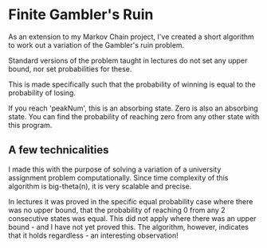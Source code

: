 # Finite Gambler's Ruin
As an extension to my Markov Chain project, I've created a short algorithm to work out a variation of the Gambler's ruin problem.

Standard versions of the problem taught in lectures do not set any upper bound, nor set probabilities for these.

This is made specifically such that the probability of winning is equal to the probability of losing.

If you reach 'peakNum', this is an absorbing state. Zero is also an absorbing state. You can find the probability of reaching zero from any other state with this program.

## A few technicalities
I made this with the purpose of solving a variation of a university assignment problem computationally. Since time complexity of this algorithm is big-theta(n), it is very scalable and precise.

In lectures it was proved in the specific equal probability case where there was no upper bound, that the probability of reaching 0 from any 2 consecutive states was equal. This did not apply where there was an upper bound - and I have not yet proved this. The algorithm, however, indicates that it holds regardless - an interesting observation!
